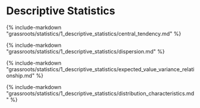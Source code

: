 # Descriptive Statistics

{% include-markdown "grassroots/statistics/1_descriptive_statistics/central_tendency.md" %}

{% include-markdown "grassroots/statistics/1_descriptive_statistics/dispersion.md" %}

{% include-markdown "grassroots/statistics/1_descriptive_statistics/expected_value_variance_relationship.md" %}

{% include-markdown "grassroots/statistics/1_descriptive_statistics/distribution_characteristics.md" %}
